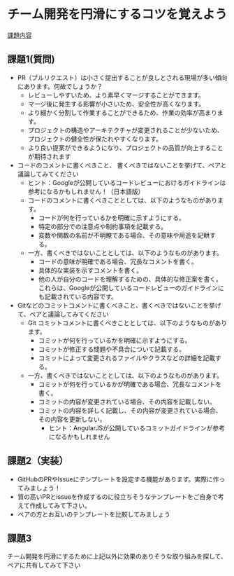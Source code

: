 # チーム開発を円滑にするコツを覚えよう 
[課題内容](https://airtable.com/appPxhCPFYGqqN9YU/tblVlFr2q4lIqDKYc/viwX8r6DpCRp80swL/reci0YahIjoq2CfLI?blocks=hide)

## 課題1(質問)
- PR（プルリクエスト）は小さく提出することが良しとされる現場が多い傾向にあります。何故でしょうか？
  - レビューしやすいため、より素早くマージすることができます。 
  - マージ後に発生する影響が小さいため、安全性が高くなります。 
  - より細かく分割して作業することができるため、作業の効率が高まります。 
  - プロジェクトの構造やアーキテクチャが変更されることが少ないため、プロジェクトの健全性が保たれやすくなります。
  - より良い提案ができるようになり、プロジェクトの品質が向上することが期待されます
- コードのコメントに書くべきこと、 書くべきではないことを挙げて、ペアと議論してみてください 
  - ヒント：Googleが公開しているコードレビューにおけるガイドラインは参考になるかもしれません！（日本語版）
  - コードのコメントに書くべきこととしては、以下のようなものがあります。 
    - コードが何を行っているかを明確に示すようにする。 
    - 特定の部分での注意点や制約事項を記載する。 
    - 変数や関数の名前が不明瞭である場合、その意味や用途を記輁する。 
  - 一方、書くべきではないこととしては、以下のようなものがあります。 
    - コードの意味が明確である場合、冗長なコメントを書く。 
    - 具体的な実装を示すコメントを書く。 
    - 他の人が自分のコードを理解するための、具体的な修正案を書く。 
  これらは、Googleが公開しているコードレビューのガイドラインにも記載されている内容です。
- Gitなどのコミットコメントに書くべきこと、書くべきではないことを挙げて、ペアと議論してみてください 
  - Git コミットコメントに書くべきこととしては、以下のようなものがあります。 
    - コミットが何を行っているかを明確に示すようにする。 
    - コミットが修正する問題や不具合について記載する。 
    - コミットによって変更されるファイルやクラスなどの詳細を記載する。 
  - 一方、書くべきではないこととしては、以下のようなものがあります。 
    - コミットが何を行っているかが明確である場合、冗長なコメントを書く。 
    - コミットの内容が変更されている場合、その内容を記載しない。 
    - コミットの内容を詳しく記載し、その内容が変更されている場合、その内容を更新しない。
      - ヒント：AngularJSが公開しているコミットガイドラインが参考になるかもしれません

## 課題2（実装）
- GitHubのPRやIssueにテンプレートを設定する機能があります。実際に作ってみましょう！ 
- 質の高いPRとissueを作成するのに役立ちそうなテンプレートをご自身で考えて作成してみて下さい。
- ペアの方とお互いのテンプレートを比較してみましょう 

## 課題3
チーム開発を円滑にするために上記以外に効果のありそうな取り組みを探して、ペアに共有してみて下さい